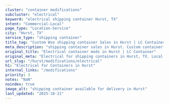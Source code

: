 ```yaml
---
cluster: "container modifications"
subcluster: "electrical"
keyword: "electrical shipping container Hurst, TX"
intent: "Commercial-Local"
page_type: "Location-Service"
city: "Hurst, TX"
service_type: "shipping container"
title_tag: "Custom Wso shipping container Sales in Hurst | LC Container"
meta_description: "shipping container sales in Hurst. Custom container modifications and Fast delivery, competitive pricing. Serving modifications area. Quote ID: GI8. Call (214) 524-4168 for your free quote today."
original_title: "Electrical container mods in Hurst | LC Container"
original_meta: "Electrical for shipping containers in Hurst, TX. Local fabrication & pro install. LC Container — Since 2003. Get a quote."
url_slug: "/hurst/modifications/electrical"
h1: "Electrical for Containers in Hurst"
internal_links: "/modifications"
priority: 3
notes: "NaN"
noindex: true
image_alt: "shipping container available for delivery in Hurst"
last_updated: "2025-10-21"
---
```


<!-- TODO: Add unique city/inventory copy, images, and internal links here. -->
